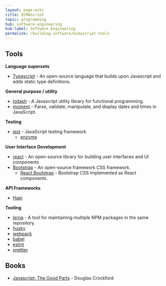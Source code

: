 ```yaml
---
layout: page-wiki 
title: ECMAScript
topic: programming
hub: software-engineering
hub-label: Software Engineering
permalink: /building-software/ecmascript-tools
---
```


## Tools

**Language supersets**
- [Typescript](https://www.typescriptlang.org) - An open-source language that builds upon Javascript and adds static type definitions.

**General purpose / utility**

- [lodash](https://lodash.com) - A Javascript utility library for functional programming.
- [moment](https://momentjs.com) - Parse, validate, manipulate, and display dates and times in JavaScript.

**Testing**

- [jest](https://jestjs.io) - JavaScript testing framework
    - [enzyme]()

**User Interface Development**

- [react](https://reactjs.org) - An open-source library for building user interfaces and UI components
- [Bootstrap](https://getbootstrap.com) - An open-source framework CSS framework. 
  - [React Bootstrap](https://react-bootstrap.github.io) - Bootstrap CSS implemented as React components.
  
**API Frameworks**
- [Hapi](https://hapi.dev)

**Tooling**

- [lerna]() - A tool for maintaining multiple NPM packages in the same repository.
- [husky]()
- [webpack]()
- [babel]()
- [eslint](https://eslint.org)
- [prettier](https://prettier.io)

## Books

- [Javascript: The Good Parts](https://www.amazon.com/JavaScript-Good-Parts-Douglas-Crockford/dp/0596517742) - Douglas Crockford

